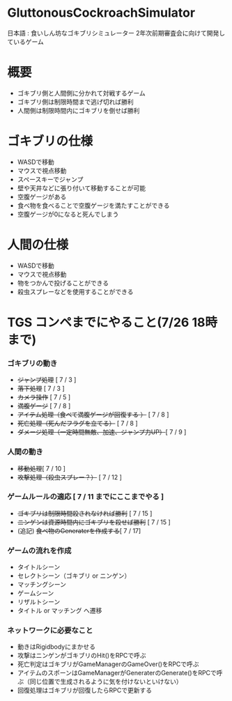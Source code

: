 # GluttonousCockroachSimulator
日本語 : 食いしん坊なゴキブリシミュレーター
2年次前期審査会に向けて開発しているゲーム

# 概要
- ゴキブリ側と人間側に分かれて対戦するゲーム
- ゴキブリ側は制限時間まで逃げ切れば勝利
- 人間側は制限時間内にゴキブリを倒せば勝利

# ゴキブリの仕様
- WASDで移動
- マウスで視点移動
- スペースキーでジャンプ
- 壁や天井などに張り付いて移動することが可能
- 空腹ゲージがある
- 食べ物を食べることで空腹ゲージを満たすことができる
- 空腹ゲージが0になると死んでしまう

# 人間の仕様
- WASDで移動
- マウスで視点移動
- 物をつかんで投げることができる
- 殺虫スプレーなどを使用することができる  

# TGS コンペまでにやること(7/26 18時まで)
### ゴキブリの動き
- ~~ジャンプ処理~~ [ 7 / 3 ]
- ~~落下処理~~ [ 7 / 3 ]
- ~~カメラ操作~~ [ 7 / 5 ]
- ~~満腹ゲージ~~ [ 7 / 8 ]
- ~~アイテム処理（食べて満腹ゲージが回復する ）~~ [ 7 / 8 ]
- ~~死亡処理（死んだフラグを立てる）~~ [ 7 / 8 ]
- ~~ダメージ処理（一定時間無敵、加速、ジャンプ力UP）~~[ 7 / 9 ]  

### 人間の動き
- ~~移動処理~~[ 7 / 10 ]
- ~~攻撃処理（殺虫スプレー？）~~  [ 7 / 12 ] 

### ゲームルールの適応 [ 7 / 11 までにここまでやる ]
- ~~ゴキブリは制限時間殺されなければ勝利~~ [ 7 / 15 ]
- ~~ニンゲンは資源時間内にゴキブリを殺せば勝利~~  [ 7 / 15 ]
- (追記) ~~食べ物のGeneraterを作成する~~[ 7 / 17]  

### ゲームの流れを作成
- タイトルシーン
- セレクトシーン（ゴキブリ or ニンゲン）
- マッチングシーン
- ゲームシーン
- リザルトシーン
- タイトル or マッチング へ遷移  

### ネットワークに必要なこと
- 動きはRigidbodyにまかせる
- 攻撃はニンゲンがゴキブリのHit()をRPCで呼ぶ
- 死亡判定はゴキブリがGameManagerのGameOver()をRPCで呼ぶ
- アイテムのスポーンはGameManagerがGeneraterのGenerate()をRPCで呼ぶ（同じ位置で生成されるように気を付けないといけない）
- 回復処理はゴキブリが回復したらRPCで更新する